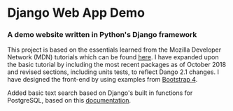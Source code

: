 # Django Web App Demo
### A demo website written in Python's Django framework

This project is based on the essentials learned from the Mozilla Developer Network (MDN) tutorials which can be found [here](https://developer.mozilla.org/en-US/docs/Learn/Server-side/Django/Tutorial_local_library_website).
I have expanded upon the basic tutorial by including the most recent packages as of October 2018 and revised sections, including units tests, to reflect Dango 2.1 changes. I have designed the front-end by using examples from [Bootstrap 4](https://getbootstrap.com/docs/4.1/examples/).

Added basic text search based on Django's built in functions for PostgreSQL, based on this [documentation](https://docs.djangoproject.com/en/2.1/ref/contrib/postgres/search/).
